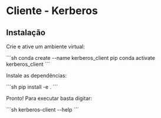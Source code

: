 # Cliente - Kerberos

## Instalação

Crie e ative um ambiente virtual:

´´´sh
conda create --name kerberos_client pip
conda activate kerberos_client
´´´

Instale as dependências:

´´´sh
pip install -e .
´´´

Pronto! Para executar basta digitar:

´´´sh
kerberos-client --help
´´´

